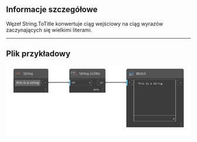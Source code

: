 ## Informacje szczegółowe
Węzeł String.ToTitle konwertuje ciąg wejściowy na ciąg wyrazów zaczynających się wielkimi literami.
___
## Plik przykładowy

![String.ToTitle](./DSCore.String.ToTitle_img.png)

